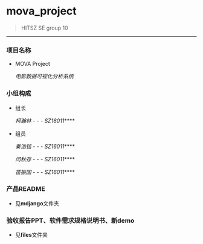 # **mova_project**

>HITSZ SE group 10

---

### 项目名称

- MOVA Project

   *电影数据可视化分析系统*

### 小组构成

- 组长 

  *柯瀚林 - - - SZ16011*****

- 组员 

  *秦浩铭 - - - SZ16011*****

  *闫秋存 - - - SZ16011*****
 
  *苗振国 - - - SZ16011*****

### 产品README

- 见**mdjango**文件夹

### 验收报告PPT、软件需求规格说明书、新demo

- 见**files**文件夹
